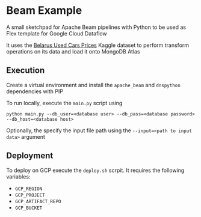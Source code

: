 # Beam Example

A small sketchpad for Apache Beam pipelines with Python to be used as Flex template for Google Cloud Dataflow

It uses the [Belarus Used Cars Prices](https://www.kaggle.com/datasets/slavapasedko/belarus-used-cars-prices) Kaggle dataset to perform transform operations on its data and load it onto MongoDB Atlas

## Execution

Create a virtual environment and install the `apache_beam` and `dnspython` dependencies with PIP

To run locally, execute the `main.py` script using

`python main.py --db_user=<database user> --db_pass=<database password> --db_host=<database host>`

Optionally, the specify the input file path using the `--input=<path to input data>` argument

## Deployment

To deploy on GCP execute the `deploy.sh` scrpit. It requires the following variables:
- `GCP_REGION`
- `GCP_PROJECT`
- `GCP_ARTIFACT_REPO`
- `GCP_BUCKET`